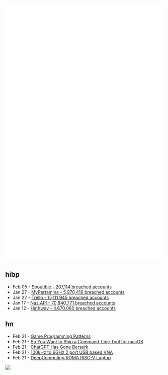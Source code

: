 ![Metrics](https://raw.githubusercontent.com/phixion/phixion/master/metrics.svg)

## hibp

<!--
for https://github.com/phixion/phixion/blob/main/.github/workflows/feeds.yml
-->
<!--START_SECTION:haveibeenpwnd-->
- Feb 05 - [Spoutible - 207,114 breached accounts](https://haveibeenpwned.com/PwnedWebsites#Spoutible)
- Jan 27 - [MyPertamina - 5,970,416 breached accounts](https://haveibeenpwned.com/PwnedWebsites#MyPertamina)
- Jan 22 - [Trello - 15,111,945 breached accounts](https://haveibeenpwned.com/PwnedWebsites#Trello)
- Jan 17 - [Naz.API - 70,840,771 breached accounts](https://haveibeenpwned.com/PwnedWebsites#NazApi)
- Jan 12 - [Hathway - 4,670,080 breached accounts](https://haveibeenpwned.com/PwnedWebsites#Hathway)
<!--END_SECTION:haveibeenpwnd-->

## hn

<!--
for https://github.com/phixion/phixion/blob/main/.github/workflows/feeds.yml
-->
<!--START_SECTION:hn-->
- Feb 21 - [Game Programming Patterns](https://gameprogrammingpatterns.com/)
- Feb 21 - [So You Want to Ship a Command-Line Tool for macOS](https://becca.ooo/blog/so-you-want-to-ship-a-command-line-tool-for-macos/)
- Feb 21 - [ChatGPT Has Gone Berserk](https://garymarcus.substack.com/p/chatgpt-has-gone-berserk)
- Feb 21 - [100kHz to 6GHz 2 port USB based VNA](https://github.com/jankae/LibreVNA)
- Feb 21 - [DeepComputing ROMA RISC-V Laptop](https://store.deepcomputing.io/products/dc-roma-risc-v-laptop)
<!--END_SECTION:hn-->

<!--
for https://yhype.me
-->
![](https://hit.yhype.me/github/profile?user_id=13013670)
